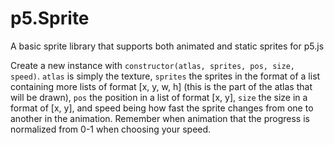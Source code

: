 # p5.Sprite
A basic sprite library that supports both animated and static sprites for p5.js

Create a new instance with `constructor(atlas, sprites, pos, size, speed)`. `atlas` is simply the texture, `sprites` the sprites in the format of a list containing more lists of format [x, y, w, h] (this is the part of the atlas that will be drawn), `pos` the position in a list of format [x, y],  `size` the size in a format of [x, y], and speed being how fast the sprite changes from one to another in the animation. Remember when animation that the progress is normalized from 0-1 when choosing your speed.
